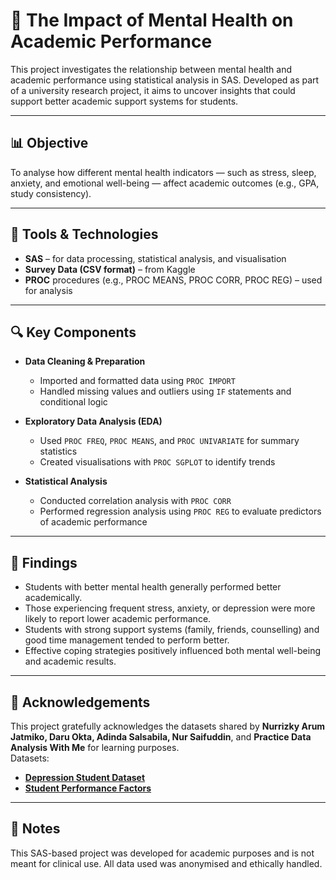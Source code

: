 # 🧠 The Impact of Mental Health on Academic Performance

This project investigates the relationship between mental health and academic performance using statistical analysis in SAS. Developed as part of a university research project, it aims to uncover insights that could support better academic support systems for students.

---

## 📊 Objective

To analyse how different mental health indicators — such as stress, sleep, anxiety, and emotional well-being — affect academic outcomes (e.g., GPA, study consistency).

---

## 🧰 Tools & Technologies

- **SAS** – for data processing, statistical analysis, and visualisation  
- **Survey Data (CSV format)** – from Kaggle
- **PROC** procedures (e.g., PROC MEANS, PROC CORR, PROC REG) – used for analysis  

---

## 🔍 Key Components

- **Data Cleaning & Preparation**  
  - Imported and formatted data using `PROC IMPORT`  
  - Handled missing values and outliers using `IF` statements and conditional logic

- **Exploratory Data Analysis (EDA)**  
  - Used `PROC FREQ`, `PROC MEANS`, and `PROC UNIVARIATE` for summary statistics  
  - Created visualisations with `PROC SGPLOT` to identify trends

- **Statistical Analysis**  
  - Conducted correlation analysis with `PROC CORR`  
  - Performed regression analysis using `PROC REG` to evaluate predictors of academic performance

---

## 📝 Findings

- Students with better mental health generally performed better academically.
- Those experiencing frequent stress, anxiety, or depression were more likely to report lower academic performance.
- Students with strong support systems (family, friends, counselling) and good time management tended to perform better.
- Effective coping strategies positively influenced both mental well-being and academic results.

---

## 📌 Acknowledgements

This project gratefully acknowledges the datasets shared by **Nurrizky Arum Jatmiko, Daru Okta, Adinda Salsabila, Nur Saifuddin**, and **Practice Data Analysis With Me** for learning purposes.  
Datasets:
- **[Depression Student Dataset](https://www.kaggle.com/datasets/ikynahidwin/depression-student-dataset/data)**
- **[Student Performance Factors](https://www.kaggle.com/datasets/lainguyn123/student-performance-factors)**

---

## 📌 Notes

This SAS-based project was developed for academic purposes and is not meant for clinical use. All data used was anonymised and ethically handled.
